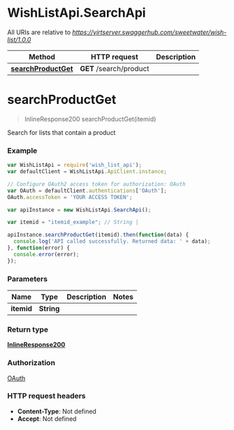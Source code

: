 # WishListApi.SearchApi

All URIs are relative to *https://virtserver.swaggerhub.com/sweetwater/wish-list/1.0.0*

Method | HTTP request | Description
------------- | ------------- | -------------
[**searchProductGet**](SearchApi.md#searchProductGet) | **GET** /search/product | 


<a name="searchProductGet"></a>
# **searchProductGet**
> InlineResponse200 searchProductGet(itemid)



Search for lists that contain a product

### Example
```javascript
var WishListApi = require('wish_list_api');
var defaultClient = WishListApi.ApiClient.instance;

// Configure OAuth2 access token for authorization: OAuth
var OAuth = defaultClient.authentications['OAuth'];
OAuth.accessToken = 'YOUR ACCESS TOKEN';

var apiInstance = new WishListApi.SearchApi();

var itemid = "itemid_example"; // String | 

apiInstance.searchProductGet(itemid).then(function(data) {
  console.log('API called successfully. Returned data: ' + data);
}, function(error) {
  console.error(error);
});

```

### Parameters

Name | Type | Description  | Notes
------------- | ------------- | ------------- | -------------
 **itemid** | **String**|  | 

### Return type

[**InlineResponse200**](InlineResponse200.md)

### Authorization

[OAuth](../README.md#OAuth)

### HTTP request headers

 - **Content-Type**: Not defined
 - **Accept**: Not defined

